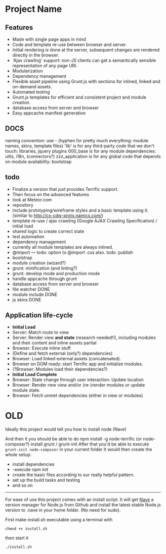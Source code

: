 # Project Name

## Features
- Made with single page apps in mind
- Code and template re-use between browser and server.
- Initial rendering is done at the server, subsequent changes are rendered directly in the browser.
- 'Ajax crawling' support: non-JS clients can get a semantically sensible representation of any page URI.
- Modularization
- Dependency management
- Flexible asset pipeline using Grunt.js with sections for inlined, linked and on-demand assets.
- Automated testing
- Grunt.js templates for efficient and consistent project and module creation.
- database access from server and browser
- Easy appcache manifest generation

## DOCS
naming convention: use - (hyphen for pretty much everything: module names, skins, template files)
'lib' is for any third-party code that we don't touch: libraries, jquery plugins
000_base is for any module dependencies: utils, i18n, (connectors?)
zzz_application is for any global code that depends on module availability: bootstrap

## todo
- Finalize a version that just provides Terrific support.
- Then focus on the advanced features
- look at Meteor.com
- repository
- include prototyping/wireframe styles and a basic template using it. (similar to http://cs-cdw-proto.namics.com/)
- template re-use / ajax crawling (Google AJAX Crawling Specification) / initial load
- shared logic to create correct state
- test automation
- dependency management
- currently all module templates are always inlined.
- @import — todo: option to @import .css also. todo: publish
- bootstrap
- module creation (wizard?)
- grunt: minification (and linting?)
- grunt: develop mode and production mode
- handle appcache through grunt
- database access from server and browser
- file watcher DONE
- module include DONE
- js skins DONE

## Application life-cycle

- **Initial Load**
- Server: Match route to view
- Server: Render view **and state** (research needed!!), including modules and their content and inline assets partial
- Browser: Execute inline stuff
- (Define and fetch external (only?) dependencies)
- Browser: Load linked external assets (concatenated).
- Browser on DOM ready: start Terrific app and initialize modules.
- (?Browser: Modules load their dependencies?)
- **Initial Load Complete**
- Browser: State change through user interaction: Update location
- Browser: Render new view and/or (re-)render modules or update module state.
- Browser: Fetch unmet dependencies (either in view or modules)


# OLD

Ideally this project would tell you how to install node (Nave)

And then it you should be able to do npm install -g node-terrific (or node-composer?)
install grunt / grunt-init
After that you'd be able to execute `grunt-init node-composer` in your current folder
It would then create the whole setup:

- install dependencies
- -execute npm init
- create the basic files according to our really helpful pattern.
- set up the build tasks and testing
- and so on

---
For ease of use this project comes with an install script. It will get [Nave](https://github.com/isaacs/nave) a version
manager for Node.js from Github and install the latest stable Node.js version to .nave in your home folder. (No need for
sudo).

First make install.sh executable using a terminal with

	chmod +x install.sh

then start it

	./install.sh